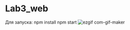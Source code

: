# Lab3_web
Для запуска:
npm install
npm start
![ezgif com-gif-maker](https://user-images.githubusercontent.com/47008838/104713564-1d37a000-5735-11eb-9fa8-2fd525b122bd.gif)
